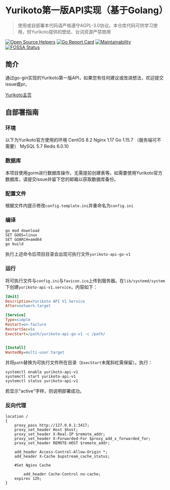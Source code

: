 # Yurikoto第一版API实现（基于Golang）

> 使用或自部署本代码请严格遵守AGPL-3.0协议。本仓库代码可供学习使用，但Yurikoto提供的壁纸、台词资源严禁商用

[![Open Source Helpers](https://www.codetriage.com/yurikoto/yurikoto-api-v1/badges/users.svg)](https://www.codetriage.com/yurikoto/yurikoto-api-v1) [![Go Report Card](https://goreportcard.com/badge/github.com/yurikoto/yurikoto-api-v1)](https://goreportcard.com/report/github.com/yurikoto/yurikoto-api-v1) [![Maintainability](https://api.codeclimate.com/v1/badges/1ef898f65c8c593baf49/maintainability)](https://codeclimate.com/github/yurikoto/yurikoto-api-v1/maintainability) [![FOSSA Status](https://app.fossa.com/api/projects/git%2Bgithub.com%2Fyurikoto%2Fyurikoto-api-v1.svg?type=shield)](https://app.fossa.com/projects/git%2Bgithub.com%2Fyurikoto%2Fyurikoto-api-v1?ref=badge_shield)

## 简介

通过go-gin实现的Yurikoto第一版API，如果您有任何建议或改进想法，欢迎提交issue或pr。

[Yurikoto主页](https://yurikoto.com)

## 自部署指南

### 环境

以下为Yurikoto官方使用的环境
CentOS 8.2
Nginx 1.17
Go 1.15.7 （服务端可不需要）
MySQL 5.7
Redis 6.0.10

### 数据库

本项目使用gorm进行数据库操作，无需提前创建表等。如需要使用Yurikoto官方数据库，请提交issue并留下您的邮箱以获取数据库备份。

### 配置文件

根据文件内提示修改`config.template.ini`并重命名为`config.ini`

### 编译

```shell
go mod download
SET GOOS=linux
SET GOARCH=amd64
go build
```

执行上述命令后项目目录会出现可执行文件`yurikoto-api-go-v1`

### 运行

将可执行文件与`config.ini`与`favicon.ico`上传到服务器。在`lib/systemd/system`下创建`yurikoto-api-v1.service`，内容如下：

```ini
[Unit]
Description=Yurikoto API V1 Service
After=network.target

[Service]
Type=simple
Restart=on-failure
RestartSec=5s
ExecStart=/path/yurikoto-api-go-v1 -c /path/


[Install]
WantedBy=multi-user.target
```

并将`path`替换为可执行文件所在目录（`ExecStart`末尾斜杠需保留）。执行：

```shell
systemctl enable yurikoto-api-v1
systemctl start yurikoto-api-v1
systemctl status yurikoto-api-v1
```

若显示"active"字样，则说明部署成功。

### 反向代理
```nginx
location /
{
    proxy_pass http://127.0.0.1:3417;
    proxy_set_header Host $host;
    proxy_set_header X-Real-IP $remote_addr;
    proxy_set_header X-Forwarded-For $proxy_add_x_forwarded_for;
    proxy_set_header REMOTE-HOST $remote_addr;
    
    add_header Access-Control-Allow-Origin *;
    add_header X-Cache $upstream_cache_status;
    
    #Set Nginx Cache
    
    	add_header Cache-Control no-cache;
    expires 12h;
}
```